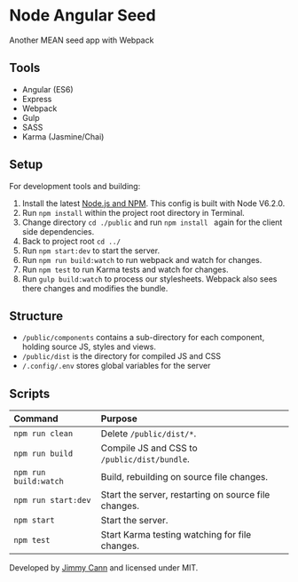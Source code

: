 # Node Angular Seed

Another MEAN seed app with Webpack

## Tools
- Angular (ES6)
- Express
- Webpack
- Gulp
- SASS
- Karma (Jasmine/Chai)

## Setup

For development tools and building:

1. Install the latest [Node.js and NPM](https://nodejs.org). This config is built with Node V6.2.0.
2. Run `npm install` within the project root directory in Terminal.
3. Change directory `cd ./public` and run `npm install ` again for the client side dependencies.
4. Back to project root `cd ../`
5. Run `npm start:dev` to start the server.
6. Run `npm run build:watch` to run webpack and watch for changes.
6. Run `npm test` to run Karma tests and watch for changes.
7. Run `gulp build:watch` to process our stylesheets. Webpack also sees there changes and modifies the bundle.

## Structure

- `/public/components` contains a sub-directory for each component, holding source JS, styles and views.
- `/public/dist` is the directory for compiled JS and CSS
- `/.config/.env` stores global variables for the server

## Scripts

| Command               | Purpose                                              |
|:----------------------|:-----------------------------------------------------|
| `npm run clean`       | Delete `/public/dist/*`.                             |
| `npm run build`       | Compile JS and CSS to `/public/dist/bundle`.         |
| `npm run build:watch` | Build, rebuilding on source file changes.            |
| `npm run start:dev`   | Start the server, restarting on source file changes. |
| `npm start`           | Start the server.                                    |
| `npm test`            | Start Karma testing watching for file changes.       |

Developed by [Jimmy Cann](mailto:mail@jimmycann.com) and licensed under MIT.
